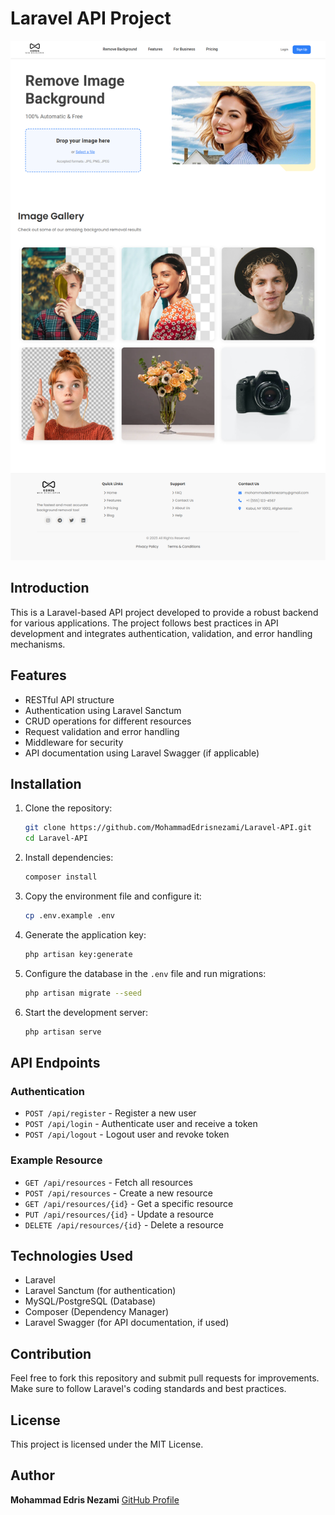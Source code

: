 # Laravel API Project
![Description](public/img/demo.png)

## Introduction
This is a Laravel-based API project developed to provide a robust backend for various applications. The project follows best practices in API development and integrates authentication, validation, and error handling mechanisms.

## Features
- RESTful API structure
- Authentication using Laravel Sanctum
- CRUD operations for different resources
- Request validation and error handling
- Middleware for security
- API documentation using Laravel Swagger (if applicable)

## Installation

1. Clone the repository:
   ```bash
   git clone https://github.com/MohammadEdrisnezami/Laravel-API.git
   cd Laravel-API
   ```

2. Install dependencies:
   ```bash
   composer install
   ```

3. Copy the environment file and configure it:
   ```bash
   cp .env.example .env
   ```

4. Generate the application key:
   ```bash
   php artisan key:generate
   ```

5. Configure the database in the `.env` file and run migrations:
   ```bash
   php artisan migrate --seed
   ```

6. Start the development server:
   ```bash
   php artisan serve
   ```

## API Endpoints

### Authentication
- `POST /api/register` - Register a new user
- `POST /api/login` - Authenticate user and receive a token
- `POST /api/logout` - Logout user and revoke token

### Example Resource
- `GET /api/resources` - Fetch all resources
- `POST /api/resources` - Create a new resource
- `GET /api/resources/{id}` - Get a specific resource
- `PUT /api/resources/{id}` - Update a resource
- `DELETE /api/resources/{id}` - Delete a resource

## Technologies Used
- Laravel
- Laravel Sanctum (for authentication)
- MySQL/PostgreSQL (Database)
- Composer (Dependency Manager)
- Laravel Swagger (for API documentation, if used)

## Contribution
Feel free to fork this repository and submit pull requests for improvements. Make sure to follow Laravel's coding standards and best practices.

## License
This project is licensed under the MIT License.

## Author
**Mohammad Edris Nezami**
[GitHub Profile](https://github.com/MohammadEdrisnezami)
